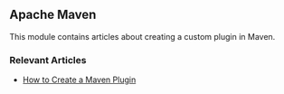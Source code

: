 ## Apache Maven

This module contains articles about creating a custom plugin in Maven.

### Relevant Articles

- [How to Create a Maven Plugin](https://www.surya.com/maven-plugin)
